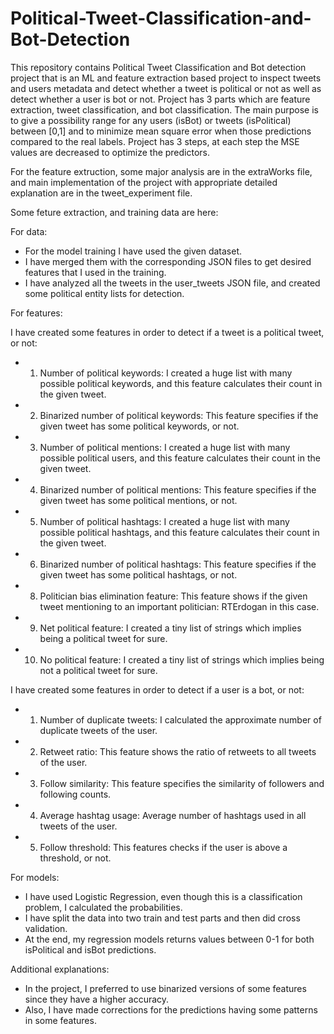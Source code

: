 # Political-Tweet-Classification-and-Bot-Detection
This repository contains Political Tweet Classification and Bot detection project that is an ML and feature extraction based project to inspect tweets and users metadata and detect whether a tweet is political or not as well as detect whether a user is bot or not. Project has 3 parts which are feature extraction, tweet classification, and bot classification. The main purpose is to give a possibility range for any users (isBot) or tweets (isPolitical) between [0,1] and to minimize mean square error when those predictions compared to the real labels. Project has 3 steps, at each step the MSE values are decreased to optimize the predictors.

For the feature extruction, some major analysis are in the extraWorks file, and main implementation of the project with appropriate detailed explanation are in the tweet_experiment file.

Some feture extraction, and training data are here:

For data:
  * For the model training I have used the given dataset.
  * I have merged them with the corresponding JSON files to get desired features that I used in the training.
  * I have analyzed all the tweets in the user_tweets JSON file, and created some political entity lists for detection.

For features:

  I have created some features in order to detect if a tweet is a political tweet, or not:
  * 1) Number of political keywords: I created a huge list with many possible political keywords, and this feature calculates their count in the given tweet.
  * 2) Binarized number of political keywords: This feature specifies if the given tweet has some political keywords, or not.
  * 3) Number of political mentions: I created a huge list with many possible political users, and this feature calculates their count in the given tweet.
  * 4) Binarized number of political mentions: This feature specifies if the given tweet has some political mentions, or not.
  * 5) Number of political hashtags: I created a huge list with many possible political hashtags, and this feature calculates their count in the given tweet.
  * 6) Binarized number of political hashtags: This feature specifies if the given tweet has some political hashtags, or not.
  * 8) Politician bias elimination feature: This feature shows if the given tweet mentioning to an important politician: RTErdogan in this case.
  * 9) Net political feature: I created a tiny list of strings which implies being a political tweet for sure.
  * 10) No political feature: I created a tiny list of strings which implies being not a political tweet for sure.
  
  I have created some features in order to detect if a user is a bot, or not:
  * 1) Number of duplicate tweets: I calculated the approximate number of duplicate tweets of the user.
  * 2) Retweet ratio: This feature shows the ratio of retweets to all tweets of the user.
  * 3) Follow similarity: This feature specifies the similarity of followers and following counts.
  * 4) Average hashtag usage: Average number of hashtags used in all tweets of the user.
  * 5) Follow threshold: This features checks if the user is above a threshold, or not.

For models:
  * I have used Logistic Regression, even though this is a classification problem, I calculated the probabilities.
  * I have split the data into two train and test parts and then did cross validation.
  * At the end, my regression models returns values between 0-1 for both isPolitical and isBot predictions.

Additional explanations:
  * In the project, I preferred to use binarized versions of some features since they have a higher accuracy.
  * Also, I have made corrections for the predictions having some patterns in some features.
